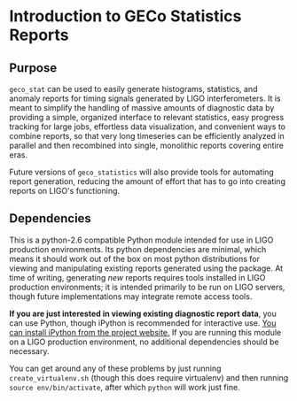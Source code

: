 # Introduction to GECo Statistics Reports

## Purpose

`geco_stat` can be used to easily generate histograms, statistics, and
anomaly reports for timing signals generated by LIGO interferometers. It is
meant to simplify the handling of massive amounts of diagnostic data by
providing a simple, organized interface to relevant statistics, easy
progress tracking for large jobs, effortless data visualization, and convenient
ways to combine reports, so that very long timeseries can be efficiently
analyzed in parallel and then recombined into single, monolithic reports
covering entire eras.

Future versions of `geco_statistics` will also provide tools for automating
report generation, reducing the amount of effort that has to go into creating
reports on LIGO's functioning.

## Dependencies

This is a python-2.6 compatible Python module intended for use in
LIGO production environments. Its python dependencies are minimal, which means
it should work out of the box on most python distributions for viewing and
manipulating existing reports generated using the package. At time of writing,
generating *new* reports requires tools installed in LIGO production
environments; it is intended primarily to be run on LIGO servers, though
future implementations may integrate remote access tools.

**If you are just interested in viewing existing diagnostic report data**, you
can use Python, though iPython is recommended for interactive use. [You can
install iPython from the project website.](http://ipython.org) If you are
running this module on a LIGO production environment, no additional
dependencies should be necessary.

You can get around any of these problems by just running `create_virtualenv.sh`
(though this does require virtualenv) and then running
`source env/bin/activate`, after which `python` will work just fine.
